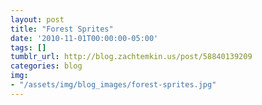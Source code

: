 ```yaml
---
layout: post
title: "Forest Sprites"
date: '2010-11-01T00:00:00-05:00'
tags: []
tumblr_url: http://blog.zachtemkin.us/post/58840139209
categories: blog
img:
- "/assets/img/blog_images/forest-sprites.jpg" 
---
```

